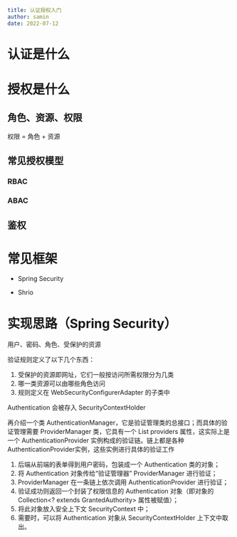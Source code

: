 ```yaml
title: 认证授权入门
author: samin
date: 2022-07-12
```

# 认证是什么

# 授权是什么

## 角色、资源、权限

权限 = 角色 + 资源

## 常见授权模型

### RBAC

### ABAC

## 鉴权

# 常见框架

- Spring Security

- Shrio

# 实现思路（Spring Security）

用户、密码、角色、受保护的资源

验证规则定义了以下几个东西：

1. 受保护的资源即网址，它们一般按访问所需权限分为几类
2. 哪一类资源可以由哪些角色访问
3. 规则定义在 WebSecurityConfigurerAdapter 的子类中

Authentication 会被存入 SecurityContextHolder

再介绍一个类 AuthenticationManager，它是验证管理类的总接口；而具体的验证管理需要 ProviderManager 类，它具有一个 List<AuthenticationProvider> providers 属性，这实际上是一个 AuthenticationProvider 实例构成的验证链。链上都是各种AuthenticationProvider实例，这些实例进行具体的验证工作

1. 后端从前端的表单得到用户密码，包装成一个 Authentication 类的对象；
2. 将 Authentication 对象传给“验证管理器” ProviderManager 进行验证；
3. ProviderManager 在一条链上依次调用 AuthenticationProvider 进行验证；
4. 验证成功则返回一个封装了权限信息的 Authentication 对象（即对象的 Collection<? extends GrantedAuthority> 属性被赋值）；
5. 将此对象放入安全上下文 SecurityContext 中；
6. 需要时，可以将 Authentication 对象从 SecurityContextHolder 上下文中取出。